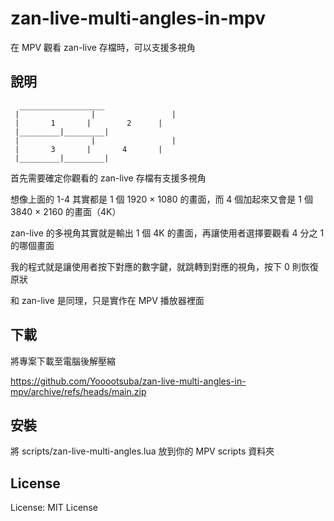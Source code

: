 # zan-live-multi-angles-in-mpv

在 MPV 觀看 zan-live 存檔時，可以支援多視角

## 說明

```
  ___________________
 |                |                 |
 |       1       |        2      |
 |_________|_________|
 |                |                 |
 |       3       |       4       |
 |_________|_________|
```

首先需要確定你觀看的 zan-live 存檔有支援多視角

想像上面的 1-4 其實都是 1 個 1920 × 1080 的畫面，而 4 個加起來又會是 1 個 3840 × 2160 的畫面（4K）

zan-live 的多視角其實就是輸出 1 個 4K 的畫面，再讓使用者選擇要觀看 4 分之 1 的哪個畫面

我的程式就是讓使用者按下對應的數字鍵，就跳轉到對應的視角，按下 0 則恢復原狀

和 zan-live 是同理，只是實作在 MPV 播放器裡面

## 下載

將專案下載至電腦後解壓縮

https://github.com/Yooootsuba/zan-live-multi-angles-in-mpv/archive/refs/heads/main.zip

## 安裝

將 scripts/zan-live-multi-angles.lua 放到你的 MPV scripts 資料夾

## License

License: MIT License
